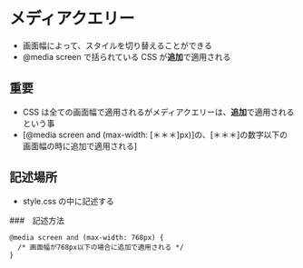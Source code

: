 # メディアクエリー

- 画面幅によって、スタイルを切り替えることができる
- @media screen で括られている CSS が**追加**で適用される

## 重要

- CSS は全ての画面幅で適用されるがメディアクエリーは、**追加**で適用されるという事
- [@media screen and (max-width: [＊＊＊]px)]の、[＊＊＊]の数字以下の画面幅の時に追加で適用される]

## 記述場所

- style.css の中に記述する

###　記述方法

```
@media screen and (max-width: 768px) {
  /* 画面幅が768px以下の場合に追加で適用される */
}
```
